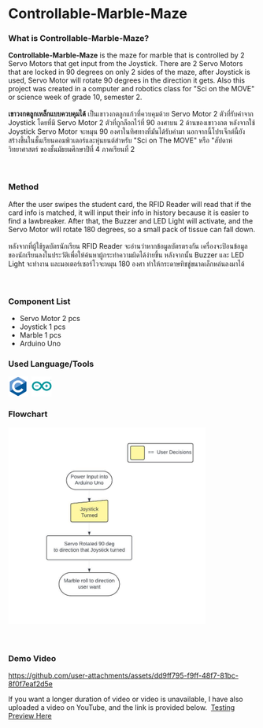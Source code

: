 # Controllable-Marble-Maze

### What is Controllable-Marble-Maze?
**Controllable-Marble-Maze** is the maze for marble that is controlled by 2 Servo Motors that get input from the Joystick. There are 2 Servo Motors that are locked in 90 degrees on only 2 sides of the maze, after Joystick is used, Servo Motor will rotate 90 degrees in the direction it gets. Also this project was created in a computer and robotics class for "Sci on the MOVE" or science week of grade 10, semester 2. 
<br>  
**เขาวงกตลูกเหล็กแบบควบคุมได้** เป็นเขาวงกตลูกแก้วที่ควบคุมด้วย Servo Motor 2 ตัวที่รับค่าจาก Joystick   โดยที่มี Servo Motor 2 ตัวที่ถูกล็อกไว้ที่ 90 องศาบน 2 ด้านของเขาวงกต หลังจากใช้ Joystick Servo Motor จะหมุน 90 องศาในทิศทางที่มันได้รับค่ามา นอกจากนี้โปรเจ็กต์นี้ยังสร้างขึ้นในชั้นเรียนคอมพิวเตอร์และหุ่นยนต์สำหรับ "Sci on The MOVE" หรือ "สัปดาห์วิทยาศาสตร์ ของชั้นมัธยมศึกษาปีที่ 4 ภาคเรียนที่ 2
<br>
<br>
<br>
### Method
After the user swipes the student card, the RFID Reader will read that if the card info is matched, it will input their info in history because it is easier to find a lawbreaker. After that, the Buzzer and LED Light will activate, and the Servo Motor will rotate 180 degrees, so a small pack of tissue can fall down.
<br>  
หลังจากที่ผู้ใช้รูดบัตรนักเรียน RFID Reader จะอ่านว่าหากข้อมูลบัตรตรงกัน เครื่องจะป้อนข้อมูลของนักเรียนลงในประวัติเพื่อให้ค้นหาผู้กระทำความผิดได้ง่ายขึ้น หลังจากนั้น Buzzer และ LED Light จะทำงาน และมอเตอร์เซอร์โวจะหมุน 180 องศา ทำให้กระดาษทิชชู่ขนาดเล็กหล่นลงมาได้
<br>
<br>
<br>
### Component List
- Servo Motor 2 pcs
- Joystick 1 pcs
- Marble 1 pcs 
- Arduino Uno

### Used Language/Tools
<div>
  <img src="https://github.com/devicons/devicon/blob/master/icons/c/c-original.svg" title="C"width="40" height="40"/>&nbsp;
  <img src="https://github.com/devicons/devicon/blob/master/icons/arduino/arduino-original.svg" title="Arduino"width="40" height="40"/>&nbsp;</div>  
</div>

### Flowchart 
<div>
  <img src="./illustration/Flowchart.jpeg"  title="Flowchart"width="400" height="400"/>
</div>
<br>  

<br>  

### Demo Video


https://github.com/user-attachments/assets/dd9ff795-f9ff-48f7-81bc-8f0f7eaf2d5e


If you want a longer duration of video or video is unavailable, I have also uploaded a video on YouTube, and the link is provided below. 
[Testing Preview Here](https://youtube.com/shorts/Df4pVayRqeQ?feature=share)
